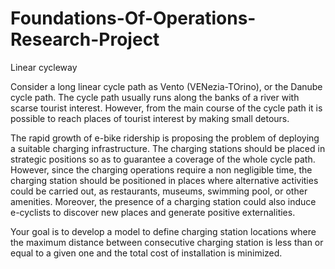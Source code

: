 # Foundations-Of-Operations-Research-Project
Linear cycleway

Consider a long linear cycle path as Vento (VENezia-TOrino), or the Danube cycle path. The cycle path usually runs along the banks of a river with scarse tourist interest. However, from the main course of the cycle path it is possible to reach places of tourist interest by making small detours.

The rapid growth of e-bike ridership is proposing the problem of deploying a suitable charging infrastructure. The charging stations should be placed in strategic positions so as to guarantee a coverage of the whole cycle path. However, since the charging operations require a non negligible time, the charging station should be positioned in places where alternative activities could be carried out, as restaurants, museums, swimming pool, or other amenities. Moreover, the presence of a charging station could also induce e-cyclists to discover new places and generate positive externalities.

Your goal is to develop a model to define charging station locations where the maximum distance between consecutive charging station is less than or equal to a given one and the total cost of installation is minimized.
